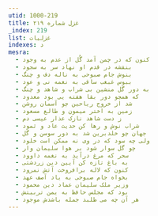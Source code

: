 ```yaml
---
utid: 1000-219
title: غزل شماره ۲۱۹
_index: 219
list: غزلیات
indexes: د
mesra:
  - کنون که در چمن آمد گُل از عدم به وجود
  - بنفشه در قدم او نهاد سر به سجود
  - بنوش جام صبوحی به ناله دف و چنگ
  - ببوس غبغب ساقی به نغمه نی و عود
  - به دور گل منشین بی شراب و شاهد و چنگ
  - که همچو دور بقا هفته یی بود معدود
  - شد از خروج ریاحین چو آسمان روشن
  - زمین به اختر میمون و طالع مسعود
  - ز دست شاهد نازک عذار عیسی دم
  - شراب نوش و رها کن حدیث عاد و ثمود
  - جهان چو خلدبرین شد به دور سوسن و گل
  - ولی چه سود که در وی نه ممکن است خلود
  - چو گل سوار شود بر هوا سلیمان وار
  - سحر که مرغ درآید به نغمه داوود
  - به باغ تازه کن آیین دین زردشتی
  - کنون که لاله برافروخت آتش نمرود
  - بخواه جام صبوحی به یاد آصف عهد
  - وزیر ملک سلیمان عماد دین محمود
  - بود که مجلس حافظ به یمن تربیتش
  - هر آن چه می طلبد جمله باشدش موجود
---
```

